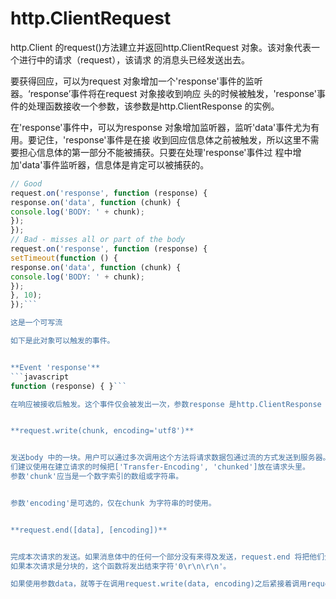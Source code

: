 # http.ClientRequest
http.Client 的request()方法建立并返回http.ClientRequest 对象。该对象代表一个进行中的请求（request），该请求
的消息头已经发送出去。


要获得回应，可以为request 对象增加一个'response'事件的监听器。‘response’事件将在request 对象接收到响应
头的时候被触发，'response'事件的处理函数接收一个参数，该参数是http.ClientResponse 的实例。


在'response'事件中，可以为response 对象增加监听器，监听'data'事件尤为有用。要记住，'response'事件是在接
收到回应信息体之前被触发，所以这里不需要担心信息体的第一部分不能被捕获。只要在处理'response'事件过
程中增加'data'事件监听器，信息体是肯定可以被捕获的。
```javascript
// Good
request.on('response', function (response) {
response.on('data', function (chunk) {
console.log('BODY: ' + chunk);
});
});
// Bad - misses all or part of the body
request.on('response', function (response) {
setTimeout(function () {
response.on('data', function (chunk) {
console.log('BODY: ' + chunk);
});
}, 10);
});```

这是一个可写流

如下是此对象可以触发的事件。


**Event 'response'**
```javascript
function (response) { }```

在响应被接收后触发。这个事件仅会被发出一次，参数response 是http.ClientResponse 的实例。


**request.write(chunk, encoding='utf8')**


发送body 中的一块。用户可以通过多次调用这个方法将请求数据包通过流的方式发送到服务器。在这个时候我
们建议使用在建立请求的时候把['Transfer-Encoding', 'chunked']放在请求头里。
参数'chunk'应当是一个数字索引的数组或字符串。


参数'encoding'是可选的，仅在chunk 为字符串的时使用。


**request.end([data], [encoding])**


完成本次请求的发送。如果消息体中的任何一个部分没有来得及发送，request.end 将把他们全部刷新到流中。
如果本次请求是分块的，这个函数将发出结束字符'0\r\n\r\n'。

如果使用参数data，就等于在调用request.write(data, encoding)之后紧接着调用request.end()。
